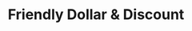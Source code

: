 ---
title: "Friendly Dollar & Discount"
url: /lakefield/friendly-dollar-and-discount/
shop: variety store
---
